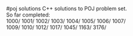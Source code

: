 #poj solutions
C++ solutions to POJ problem set.</br>
So far completed: </br>
1000/
1001/
1002/
1003/
1004/
1005/
1006/
1007/</br>
1009/
1010/
1012/
1017/
1045/
1163/
3176/</br>
